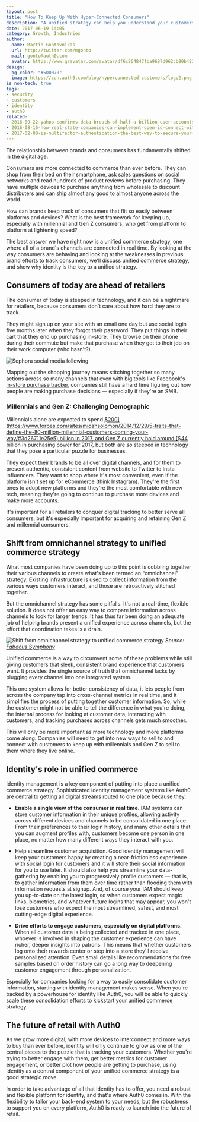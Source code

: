 ```yaml
---
layout: post
title: "How To Keep Up With Hyper-Connected Consumers"
description: "A unified strategy can help you understand your customers, and identity is the key to making it happen"
date: 2017-06-19 14:05
category: Growth, Industries
author:
  name: Martin Gontovnikas
  url: http://twitter.com/mgonto
  mail: gonto@auth0.com
  avatar: https://www.gravatar.com/avatar/df6c864847fba9687d962cb80b482764??s=60
design:
  bg_color: "#5D0070"
  image: https://cdn.auth0.com/blog/hyperconnected-customers/logo2.png
is_non-tech: true
tags:
- security
- customers
- identity
- auth0
related:
- 2016-09-22-yahoo-confirms-data-breach-of-half-a-billion-user-accounts
- 2016-08-16-how-real-state-companies-can-implement-open-id-connect-with-auth0
- 2017-02-08-is-multifactor-authentication-the-best-way-to-secure-your-accounts-myths-and-reality
---
```


The relationship between brands and consumers has fundamentally shifted in the digital age.

Consumers are more connected to commerce than ever before. They can shop from their bed on their smartphone, ask sales questions on social networks and read hundreds of product reviews before purchasing. They have multiple devices to purchase anything from wholesale to discount distributers and can ship almost any good to almost anyone across the world.

How can brands keep track of consumers that flit so easily between platforms and devices? What is the best framework for keeping up, especially with millennial and Gen Z consumers, who get from platform to platform at lightening speed?

The best answer we have right now is a unified commerce strategy, one where all of a brand's channels are connected in real time. By looking at the way consumers are behaving and looking at the weaknesses in previous brand efforts to track consumers, we'll discuss unified commerce strategy, and show why identity is the key to a unified strategy.

## Consumers of today are ahead of retailers

The consumer of today is steeped in technology, and it can be a nightmare for retailers, because consumers don't care about how hard they are to track.

They might sign up on your site with an email one day but use social login five months later when they forgot their password. They put things in their cart that they end up purchasing in-store. They browse on their phone during their commute but make that purchase when they get to their job on their work computer (who hasn't?).

![Sephora social media following](https://cdn.auth0.com/blog/sephora/social-media.png)

Mapping out the shopping journey means stitching together so many actions across so many channels that even with big tools like Facebook's [in-store purchase tracker](https://www.facebook.com/business/news/drive-and-measure-store-visits-and-sales), companies still have a hard time figuring out how people are making purchase decisions — especially if they're an SMB.

### Millennials and Gen Z: Challenging Demographic

Millennials alone are expected to spend [$200](https://www.forbes.com/sites/micahsolomon/2014/12/29/5-traits-that-define-the-80-million-millennial-customers-coming-your-way/#3d26711e25e5) billion in 2017, and Gen Z currently hold around [$44](https://www.forbes.com/sites/ibm/2017/01/12/move-over-millennials-generation-z-is-the-retail-industrys-next-big-buying-group/#6898a4d32f0a) billion in purchasing power for 2017, but both are *so* steeped in technology that they pose a particular puzzle for businesses.

They expect their brands to be all over digital channels, and for them to present authentic, consistent content from website to Twitter to Insta influencers. They want to shop where it's most convenient, even if the platform isn't set up for eCommerce (think Instagram). They're the first ones to adopt new platforms and they're the most comfortable with new tech, meaning they're going to continue to purchase more devices and make more accounts.

It's important for all retailers to conquer digital tracking to better serve all consumers, but it's especially important for acquiring and retaining Gen Z and millennial consumers.

## Shift from omnichannel strategy to unified commerce strategy

What most companies have been doing up to this point is cobbling together their various channels to create what's been termed an “omnichannel” strategy. Existing infrastructure is used to collect information from the various ways customers interact, and those are retroactively stitched together.

But the omnichannel strategy has some pitfalls. It's not a real-time, flexible solution. It does not offer an easy way to compare information across channels to look for larger trends. It has thus far been doing an adequate job of helping brands present a unified experience across channels, but the effort that coordination takes is a drain.

![Shift from omnichannel strategy to unified commerce strategy](https://cdn.auth0.com/blog/channel/omni-single.png)
_Source: [Fabacus Symphony](https://fabacus.com/symphony-api-eai/omnichannel-vs-unified-commerce)_

Unified commerce is a way to circumvent some of these problems while still giving customers that sleek, consistent brand experience that customers want. It provides the single source of truth that omnichannel lacks by plugging every channel into one integrated system.

This one system allows for better consistency of data, it lets people from across the company tap into cross-channel metrics in real time, and it simplifies the process of putting together customer information. So, while the customer might not be able to tell the difference in what you're doing, the internal process for looking at customer data, interacting with customers, and tracking purchases across channels gets much smoother.

This will only be more important as more technology and more platforms come along. Companies will need to get into new ways to sell to and connect with customers to keep up with millennials and Gen Z to sell to them where they live online.

## Identity's role in unified commerce

Identity management is a key component of putting into place a unified commerce strategy. Sophisticated identity management systems like Auth0 are central to getting all digital streams routed to one place because they:

* **Enable a single view of the consumer in real time.** IAM systems can store customer information in their unique profiles, allowing activity across different devices and channels to be consolidated in one place. From their preferences to their login history, and many other details that you can augment profiles with, customers become one person in one place, no matter how many different ways they interact with you.

* Help streamline customer acquisition. Good identity management will keep your customers happy by creating a near-frictionless experience with social login for customers and it will store their social information for you to use later. It should also help you streamline your data-gathering by enabling you to progressively profile customers — that is, to gather information from them over time rather than flooding them with information requests at signup. And, of course your IAM should keep you up-to-date on the latest login, so when customers expect magic links, biometrics, and whatever future logins that may appear, you won't lose customers who expect the most streamlined, safest, and most cutting-edge digital experience.

* **Drive efforts to engage customers, especially on digital platforms.** When all customer data is being collected and tracked in one place, whoever is involved in shaping the customer experience can have richer, deeper insights into patrons. This means that whether customers log onto their rewards center or step into a store they'll receive personalized attention. Even small details like recommendations for free samples based on order history can go a long way to deepening customer engagement through personalization.

Especially for companies looking for a way to easily consolidate customer information, starting with identity management makes sense. When you're backed by a powerhouse for identity like Auth0, you will be able to quickly scale these consolidation efforts to kickstart your unified commerce strategy.

## The future of retail with Auth0

As we grow more digital, with more devices to interconnect and more ways to buy than ever before, identity will only continue to grow as one of the central pieces to the puzzle that is tracking your customers. Whether you're trying to better engage with them, get better metrics for customer engagement, or better plot how people are getting to purchase, using identity as a central component of your unified commerce strategy is a good strategic move.

In order to take advantage of all that identity has to offer, you need a robust and flexible platform for identity, and that's where Auth0 comes in. With the flexibility to tailor your back-end system to your needs, but the robustness to support you on every platform, Auth0 is ready to launch into the future of retail.
